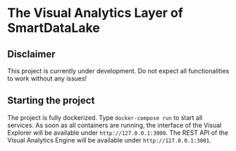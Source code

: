# The Visual Analytics Layer of SmartDataLake

## Disclaimer

This project is currently under development. Do not expect all functionalities to work without any issues!

## Starting the project

The project is fully dockerized. Type `docker-compose run` to start all services. As soon as all containers are running, the interface of the Visual Explorer will be available under `http://127.0.0.1:3000`. The REST API of the Visual Analytics Engine will be available under `http://127.0.0.1:3001`.
